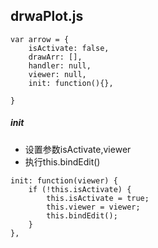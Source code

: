 ## drwaPlot.js

```
var arrow = {
    isActivate: false,
    drawArr: [],
    handler: null,
    viewer: null,
    init: function(){},

}
```

##### init

* 设置参数isActivate,viewer
* 执行this.bindEdit\(\)

```
init: function(viewer) {
    if (!this.isActivate) {
        this.isActivate = true;
        this.viewer = viewer;
        this.bindEdit();
    }
},
```



